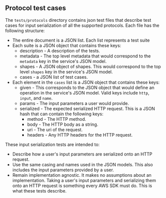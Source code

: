 ## Protocol test cases

The `tests/protocols` directory contains json test files that describe test
cases for input serialization of all the supported protocols.  Each file has
the following structure:

* The entire document is a JSON list.  Each list represents a test suite
* Each suite is a JSON object that contains these keys:
  * description - A description of the tests.
  * metadata - The top level metadata that would correspond to the `metadata`
    key in the service's JSON model.
  * shapes - A JSON object of shapes.  This would correspond to the top level
    `shapes` key in the service's JSON model.
  * cases - a JSON list of test cases.
* Each element in the `cases` list is a JSON object that contains these keys:
  * given - This corresponds to the JSON object that would define an operation
    in the service's JSON model.  Valid keys include `http`, `input`, and
    `name`.
  * params - The input parameters a user would provide.
  * serialized - The expected serialized HTTP request.  This is a JSON hash
    that can contain the following keys:
    * method - The HTTP method.
    * body - The HTTP body as a string.
    * uri - The uri of the request.
    * headers - Any HTTP headers for the HTTP request.

These input serialization tests are intended to:

* Describe how a user's input parameters are serialized onto an HTTP request.
* Use the same casing and names used in the JSON models.  This also includes
  the input parameters provided by a user.
* Remain implementation agnostic.  It makes no assumptions about an
  implementation.  Taking a user's input parameters and serializing them onto an
  HTTP request is something every AWS SDK must do.  This is what these tests
  describe.
